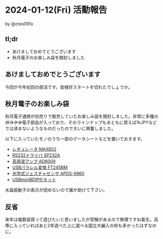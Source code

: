 # 2024-01-12(Fri) 活動報告

by @ctes091x

## tl;dr
- あけましておめでとうございます
- 秋月電子のお楽しみ袋を開封しました

## あけましておめでとうございます
今回が今年初回の部活です。皆様好スタートを切れたでしょうか。

## 秋月電子のお楽しみ袋
秋月電子通商が初売りで販売していたお楽しみ袋を開封しました。非常に多種の~~ガラクタ~~電子部品が入っており、そのラインナップもまともに買えば1kJPYなどでは済まないようなものだったので大いに興奮しました。

以下に入っていたモノのうち一部のデータシートなどを置いておきます。

- [レギュレータ MAX652](https://www.alldatasheet.jp/datasheet-pdf/pdf/73683/MAXIM/MAX652.html)
- [RS232ドライバ SP232A](https://www.alldatasheet.jp/datasheet-pdf/pdf/171660/SIPEX/SP232A.html)
- [高周波アンプ AD8009](https://www.alldatasheet.jp/datasheet-pdf/pdf/48370/AD/AD8009.html)
- [USBパラレル変換 FT245BM](https://www.alldatasheet.jp/datasheet-pdf/pdf/226834/FTDI/FT245BM.html)
- [光学式ジェスチャセンサ APDS-9960](https://akizukidenshi.com/catalog/g/gK-09754/)
- [USBminiBDIP化キット](https://akizukidenshi.com/catalog/g/gK-05258/)

水晶振動子の表示が読めないので誰か助けて下さい。

## 反省
来年は複数袋買って遊びたいと思いましたが受験があるので無理ですね畜生。高専に入っていればあと2年遊べた上に選べる国立大編入の枠も多かったはずなのに。
